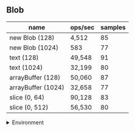 ## Blob

|name|ops/sec|samples|
|-|-|-|
|new Blob (128)|4,512|85|
|new Blob (1024)|583|77|
|text (128)|49,548|91|
|text (1024)|32,199|80|
|arrayBuffer (128)|50,060|87|
|arrayBuffer (1024)|32,658|77|
|slice (0, 64)|90,128|83|
|slice (0, 512)|56,530|80|


<details>
<summary>Environment</summary>

* __Machine:__ linux x64 | 4 vCPUs | 7.6GB Mem
* __Run:__ Mon Nov 06 2023 15:27:16 GMT+0000 (Coordinated Universal Time)
</details>

<!--
{"environment":{"platform":"linux","arch":"x64","cpus":4,"totalMemory":7.6085662841796875},"benchmarks":[{"name":"new Blob (128)","opsSec":4512.0344327527655,"samples":4},{"name":"new Blob (1024)","opsSec":582.918346835998,"samples":2},{"name":"text (128)","opsSec":49547.88566164959,"samples":4},{"name":"text (1024)","opsSec":32198.96416329293,"samples":3},{"name":"arrayBuffer (128)","opsSec":50060.24164356149,"samples":3},{"name":"arrayBuffer (1024)","opsSec":32657.765502333714,"samples":4},{"name":"slice (0, 64)","opsSec":90127.60359269318,"samples":4},{"name":"slice (0, 512)","opsSec":56529.941679304735,"samples":3}]}-->
